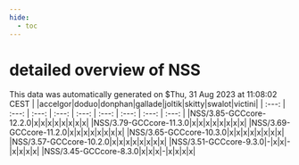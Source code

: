 ```yaml
---
hide:
  - toc
---
```


detailed overview of NSS
========================


This data was automatically generated on $Thu, 31 Aug 2023 at 11:08:02 CEST
| |accelgor|doduo|donphan|gallade|joltik|skitty|swalot|victini|
| :---: | :---: | :---: | :---: | :---: | :---: | :---: | :---: | :---: |
|NSS/3.85-GCCcore-12.2.0|x|x|x|x|x|x|x|x|
|NSS/3.79-GCCcore-11.3.0|x|x|x|x|x|x|x|x|
|NSS/3.69-GCCcore-11.2.0|x|x|x|x|x|x|x|x|
|NSS/3.65-GCCcore-10.3.0|x|x|x|x|x|x|x|x|
|NSS/3.57-GCCcore-10.2.0|x|x|x|x|x|x|x|x|
|NSS/3.51-GCCcore-9.3.0|-|x|x|-|x|x|x|x|
|NSS/3.45-GCCcore-8.3.0|x|x|x|-|x|x|x|x|
